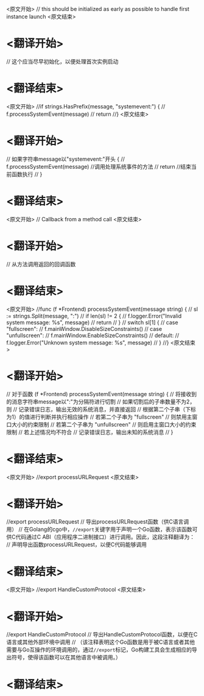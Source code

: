 
<原文开始>
// this should be initialized as early as possible to handle first instance launch
<原文结束>

# <翻译开始>
// 这个应当尽早初始化，以便处理首次实例启动
# <翻译结束>


<原文开始>
	//if strings.HasPrefix(message, "systemevent:") {
	//	f.processSystemEvent(message)
	//	return
	//}
<原文结束>

# <翻译开始>
// 如果字符串message以"systemevent:"开头 {
//     f.processSystemEvent(message) //调用处理系统事件的方法
//     return //结束当前函数执行
// }
# <翻译结束>


<原文开始>
// Callback from a method call
<原文结束>

# <翻译开始>
// 从方法调用返回的回调函数
# <翻译结束>


<原文开始>
//func (f *Frontend) processSystemEvent(message string) {
//	sl := strings.Split(message, ":")
//	if len(sl) != 2 {
//		f.logger.Error("Invalid system message: %s", message)
//		return
//	}
//	switch sl[1] {
//	case "fullscreen":
//		f.mainWindow.DisableSizeConstraints()
//	case "unfullscreen":
//		f.mainWindow.EnableSizeConstraints()
//	default:
//		f.logger.Error("Unknown system message: %s", message)
//	}
//}
<原文结束>

# <翻译开始>
// 对于函数 (f *Frontend) processSystemEvent(message string) {
// 将接收到的消息字符串message以":"为分隔符进行切割
// 如果切割后的子串数量不为2，则
// 记录错误日志，输出无效的系统消息，并直接返回
// 根据第二个子串（下标为1）的值进行判断并执行相应操作
// 若第二个子串为 "fullscreen"
// 则禁用主窗口大小的约束限制
// 若第二个子串为 "unfullscreen"
// 则启用主窗口大小的约束限制
// 若上述情况均不符合
// 记录错误日志，输出未知的系统消息
// }
# <翻译结束>


<原文开始>
//export processURLRequest
<原文结束>

# <翻译开始>
//export processURLRequest
// 导出processURLRequest函数（供C语言调用）
// 在Golang的cgo中，`//export`关键字用于声明一个Go函数，表示该函数可供C代码通过C ABI（应用程序二进制接口）进行调用。因此，这段注释翻译为：
// 声明导出函数processURLRequest，以便C代码能够调用
# <翻译结束>


<原文开始>
//export HandleCustomProtocol
<原文结束>

# <翻译开始>
//export HandleCustomProtocol
// 导出HandleCustomProtocol函数，以便在C语言或其他外部环境中调用
// （该注释表明这个Go函数是用于被C语言或者其他需要与Go互操作的环境调用的，通过`//export`标记，Go构建工具会生成相应的导出符号，使得该函数可以在其他语言中被调用。）
# <翻译结束>

